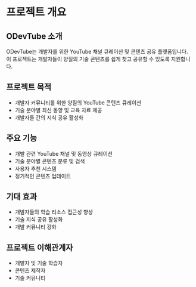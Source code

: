 # 프로젝트 개요

## ODevTube 소개

ODevTube는 개발자를 위한 YouTube 채널 큐레이션 및 콘텐츠 공유 플랫폼입니다. 이 프로젝트는 개발자들이 양질의 기술 콘텐츠를 쉽게 찾고 공유할 수 있도록 지원합니다.

## 프로젝트 목적

- 개발자 커뮤니티를 위한 양질의 YouTube 콘텐츠 큐레이션
- 기술 분야별 최신 동향 및 교육 자료 제공
- 개발자들 간의 지식 공유 활성화

## 주요 기능

- 개발 관련 YouTube 채널 및 동영상 큐레이션
- 기술 분야별 콘텐츠 분류 및 검색
- 사용자 추천 시스템
- 정기적인 콘텐츠 업데이트

## 기대 효과

- 개발자들의 학습 리소스 접근성 향상
- 기술 지식 공유 활성화
- 개발 커뮤니티 강화

## 프로젝트 이해관계자

- 개발자 및 기술 학습자
- 콘텐츠 제작자
- 기술 커뮤니티
